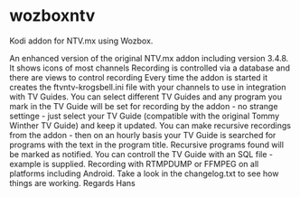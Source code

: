 # wozboxntv
Kodi addon for  NTV.mx using Wozbox.

An enhanced version of the original NTV.mx addon including version 3.4.8.
It shows icons of most channels
Recording is controlled via a database and there are views to control recording
Every time the addon is started it creates the ftvntv-krogsbell.ini file with your channels to use in integration with TV Guides.
You can select different TV Guides and any program you mark in the TV Guide will be set for recording by the addon - no strange settinge - just select your TV Guide (compatible with the original Tommy Winther TV Guide) and keep it updated.
You can make recursive recordings from the addon - then on an hourly basis your TV Guide is searched for programs with the text in the program title. Recursive programs found will be marked as notified.
You can controll the TV Guide with an SQL file - example is supplied.
Recording with RTMPDUMP or FFMPEG on all platforms including Android.
Take a look in the changelog.txt to see how things are working.
Regards Hans 
